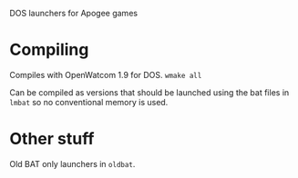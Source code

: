 DOS launchers for Apogee games

# Compiling

Compiles with OpenWatcom 1.9 for DOS.
```wmake all```

Can be compiled as versions that should be launched using the bat files in ```lmbat``` so no conventional memory is used.


# Other stuff
Old BAT only launchers in ```oldbat```.
